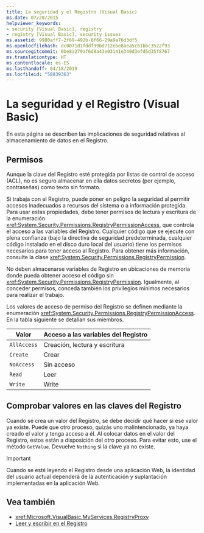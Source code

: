 ```yaml
---
title: La seguridad y el Registro (Visual Basic)
ms.date: 07/20/2015
helpviewer_keywords:
- security [Visual Basic], registry
- registry [Visual Basic], security issues
ms.assetid: 9980aff7-2f69-492b-8f66-29a9a76d3df5
ms.openlocfilehash: dc0071d1fddf99bd712ebe8aea5c61bbc3522f93
ms.sourcegitcommit: 0be8a279af6d8a43e03141e349d3efd5d35f8767
ms.translationtype: HT
ms.contentlocale: es-ES
ms.lasthandoff: 04/18/2019
ms.locfileid: "58839363"
---
```

# <a name="security-and-the-registry-visual-basic"></a>La seguridad y el Registro (Visual Basic)
En esta página se describen las implicaciones de seguridad relativas al almacenamiento de datos en el Registro.  
  
## <a name="permissions"></a>Permisos  
 Aunque la clave del Registro esté protegida por listas de control de acceso (ACL), no es seguro almacenar en ella datos secretos (por ejemplo, contraseñas) como texto sin formato.  
  
 Si trabaja con el Registro, puede poner en peligro la seguridad al permitir accesos inadecuados a recursos del sistema o a información protegida. Para usar estas propiedades, debe tener permisos de lectura y escritura de la enumeración <xref:System.Security.Permissions.RegistryPermissionAccess>, que controla el acceso a las variables del Registro. Cualquier código que se ejecute con plena confianza (bajo la directiva de seguridad predeterminada, cualquier código instalado en el disco duro local del usuario) tiene los permisos necesarios para tener acceso al Registro. Para obtener más información, consulte la clase <xref:System.Security.Permissions.RegistryPermission>.  
  
 No deben almacenarse variables de Registro en ubicaciones de memoria donde pueda obtener acceso el código sin <xref:System.Security.Permissions.RegistryPermission>. Igualmente, al conceder permisos, conceda también los privilegios mínimos necesarios para realizar el trabajo.  
  
 Los valores de acceso de permiso del Registro se definen mediante la enumeración <xref:System.Security.Permissions.RegistryPermissionAccess>. En la tabla siguiente se detallan sus miembros.  
  
|Valor|Acceso a las variables del Registro|  
|-----------|----------------------------------|  
|`AllAccess`|Creación, lectura y escritura|  
|`Create`|Crear|  
|`NoAccess`|Sin acceso|  
|`Read`|Leer|  
|`Write`|Write|  
  
## <a name="checking-values-in-registry-keys"></a>Comprobar valores en las claves del Registro  
 Cuando se crea un valor del Registro, se debe decidir qué hacer si ese valor ya existe. Puede que otro proceso, quizás uno malintencionado, ya haya creado el valor y tenga acceso a él. Al colocar datos en el valor del Registro, estos están a disposición del otro proceso. Para evitar esto, use el método `GetValue`. Devuelve `Nothing` si la clave ya no existe.  
  
> [!IMPORTANT]
>  Cuando se esté leyendo el Registro desde una aplicación Web, la identidad del usuario actual dependerá de la autenticación y suplantación implementadas en la aplicación Web.  
  
## <a name="see-also"></a>Vea también

- <xref:Microsoft.VisualBasic.MyServices.RegistryProxy>
- [Leer y escribir en el Registro](../../../../visual-basic/developing-apps/programming/computer-resources/reading-from-and-writing-to-the-registry.md)
